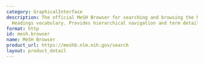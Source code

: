 ```yaml
---
category: GraphicalInterface
description: The official MeSH Browser for searching and browsing the Medical Subject
  Headings vocabulary. Provides hierarchical navigation and term details.
format: http
id: mesh.browser
name: MeSH Browser
product_url: https://meshb.nlm.nih.gov/search
layout: product_detail
---
```

